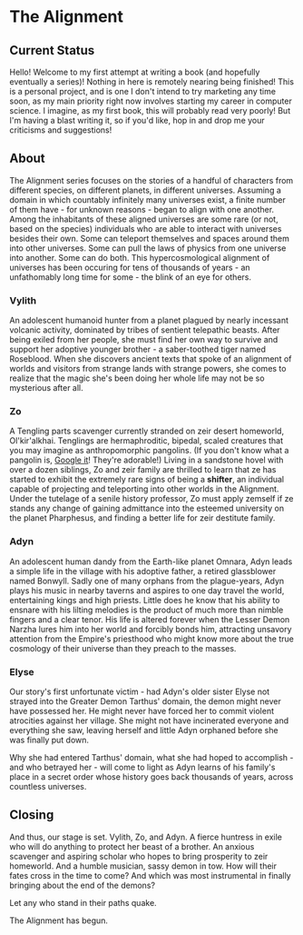 # The Alignment

## Current Status
Hello! Welcome to my first attempt at writing a book (and hopefully eventually a series)! Nothing in here is remotely nearing being finished! This is a personal project, and is one I don't intend to try marketing any time soon, as my main priority right now involves starting my career in computer science. I imagine, as my first book, this will probably read very poorly! But I'm having a blast writing it, so if you'd like, hop in and drop me your criticisms and suggestions!

## About
The Alignment series focuses on the stories of a handful of characters from different species, on different planets, in different universes. Assuming a domain in which countably infinitely many universes exist, a finite number of them have - for unknown reasons - began to align with one another. Among the inhabitants of these aligned universes are some rare (or not, based on the species) individuals who are able to interact with universes besides their own. Some can teleport themselves and spaces around them into other universes. Some can pull the laws of physics from one universe into another. Some can do both. This hypercosmological alignment of universes has been occuring for tens of thousands of years - an unfathomably long time for some - the blink of an eye for others. 

### Vylith
An adolescent humanoid hunter from a planet plagued by nearly incessant volcanic activity, dominated by tribes of sentient telepathic beasts. After being exiled from her people, she must find her own way to survive and support her adoptive younger brother - a saber-toothed tiger named Roseblood. When she discovers ancient texts that spoke of an alignment of worlds and visitors from strange lands with strange powers, she comes to realize that the magic she's been doing her whole life may not be so mysterious after all.

### Zo
A Tengling parts scavenger currently stranded on zeir desert homeworld, Ol'kir'alkhai. Tenglings are hermaphroditic, bipedal, scaled creatures that you may imagine as anthropomorphic pangolins. (If you don't know what a pangolin is, [Google it](https://www.google.com/search?q=pangolin&rlz=1C1GCEA_enUS805US805&sxsrf=ALeKk00e6tY7Um_ZTxfHw3H232EVSTCK9w:1589497534099&source=lnms&tbm=isch&sa=X&ved=2ahUKEwjsrZDfu7TpAhUBUK0KHd2LBnoQ_AUoAXoECBkQAw&biw=1396&bih=657)! They're adorable!) Living in a sandstone hovel with over a dozen siblings, Zo and zeir family are thrilled to learn that ze has started to exhibit the extremely rare signs of being a **shifter**, an individual capable of projecting and teleporting into other worlds in the Alignment. Under the tutelage of a senile history professor, Zo must apply zemself if ze stands any change of gaining admittance into the esteemed university on the planet Pharphesus, and finding a better life for zeir destitute family. 

### Adyn
An adolescent human dandy from the Earth-like planet Omnara, Adyn leads a simple life in the village with his adoptive father, a retired glassblower named Bonwyll. Sadly one of many orphans from the plague-years, Adyn plays his music in nearby taverns and aspires to one day travel the world, entertaining kings and high priests. Little does he know that his ability to ensnare with his lilting melodies is the product of much more than nimble fingers and a clear tenor. His life is altered forever when the Lesser Demon Narzha lures him into her world and forcibly bonds him, attracting unsavory attention from the Empire's priesthood who might know more about the true cosmology of their universe than they preach to the masses. 

### Elyse
Our story's first unfortunate victim - had Adyn's older sister Elyse not strayed into the Greater Demon Tarthus' domain, the demon might never have possessed her. He might never have forced her to commit violent atrocities against her village. She might not have incinerated everyone and everything she saw, leaving herself and little Adyn orphaned before she was finally put down.
    
Why she had entered Tarthus' domain, what she had hoped to accomplish - and who betrayed her - will come to light as Adyn learns of his family's place in a secret order whose history goes back thousands of years, across countless universes. 

## Closing
And thus, our stage is set. Vylith, Zo, and Adyn. A fierce huntress in exile who will do anything to protect her beast of a brother. An anxious scavenger and aspiring scholar who hopes to bring prosperity to zeir homeworld. And a humble musician, sassy demon in tow. How will their fates cross in the time to come? And which was most instrumental in finally bringing about the end of the demons? 
  
Let any who stand in their paths quake.
  
The Alignment has begun.


